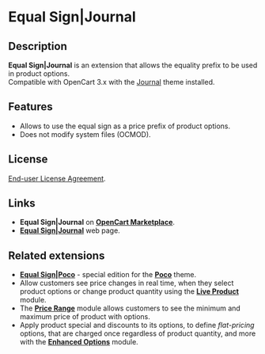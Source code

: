 # Equal Sign|Journal

## Description
**Equal Sign|Journal** is an extension that allows the equality prefix to be used in product options.  
Compatible with OpenCart 3.x with the [Journal](https://www.journal-theme.com) theme installed.

## Features
* Allows to use the equal sign as a price prefix of product options.
* Does not modify system files (OCMOD).

## License
[End-user License Agreement](https://raw.githubusercontent.com/ocmod-space/ocmod-equal-sign/main/addons/journal/EULA.txt).

## Links
* **Equal Sign|Journal** on [**OpenCart Marketplace**](https://www.opencart.com/index.php?route=marketplace/extension/info&extension_id=38532).
* [**Equal Sign|Journal**](https://www.ocmod.space/equal-sign--journal) web page.

## Related extensions
* [**Equal Sign|Poco**](https://www.opencart.com/index.php?route=marketplace/extension/info&extension_id=45235) - special edition for the [**Poco**](https://www.pocotheme.com) theme.
* Allow customers see price changes in real time, when they select product options or change product quantity using the [**Live Product**](https://www.opencart.com/index.php?route=marketplace/extension/info&extension_id=36005) module.
* The [**Price Range**](https://www.opencart.com/index.php?route=marketplace/extension/info&extension_id=38331) module allows customers to see the minimum and maximum price of product with options.
* Apply product special and discounts to its options, to define *flat-pricing* options, that are charged once regardless of product quantity, and more with the [**Enhanced Options**](https://www.opencart.com/index.php?route=marketplace/extension/info&extension_id=40391) module.

